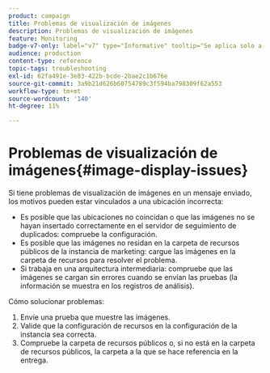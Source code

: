 ```yaml
---
product: campaign
title: Problemas de visualización de imágenes
description: Problemas de visualización de imágenes
feature: Monitoring
badge-v7-only: label="v7" type="Informative" tooltip="Se aplica solo a Campaign Classic v7"
audience: production
content-type: reference
topic-tags: troubleshooting
exl-id: 62fa491e-3e83-422b-bcde-2bae2c1b676e
source-git-commit: 3a9b21d626b60754789c3f594ba798309f62a553
workflow-type: tm+mt
source-wordcount: '140'
ht-degree: 11%

---
```


# Problemas de visualización de imágenes{#image-display-issues}



Si tiene problemas de visualización de imágenes en un mensaje enviado, los motivos pueden estar vinculados a una ubicación incorrecta:

* Es posible que las ubicaciones no coincidan o que las imágenes no se hayan insertado correctamente en el servidor de seguimiento de duplicados: compruebe la configuración.
* Es posible que las imágenes no residan en la carpeta de recursos públicos de la instancia de marketing: cargue las imágenes en la carpeta de recursos para resolver el problema.
* Si trabaja en una arquitectura intermediaria: compruebe que las imágenes se cargan sin errores cuando se envían las pruebas (la información se muestra en los registros de análisis).

Cómo solucionar problemas:

1. Envíe una prueba que muestre las imágenes.
1. Valide que la configuración de recursos en la configuración de la instancia sea correcta.
1. Compruebe la carpeta de recursos públicos o, si no está en la carpeta de recursos públicos, la carpeta a la que se hace referencia en la entrega.
